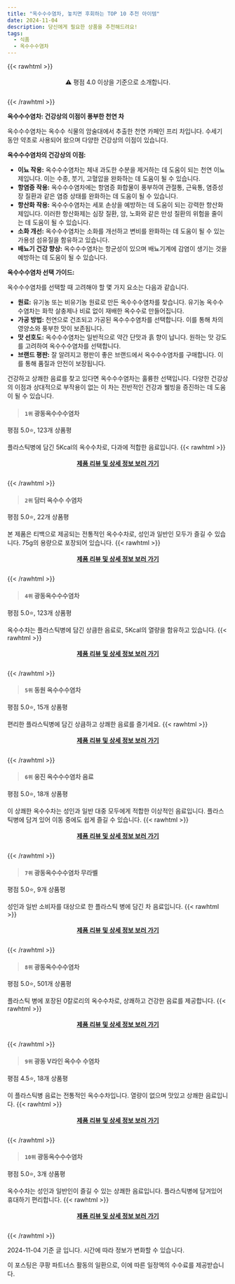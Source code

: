 ```yaml
---
title: "옥수수수염차, 놓치면 후회하는 TOP 10 추천 아이템"
date: 2024-11-04
description: 당신에게 필요한 상품을 추천해드려요!
tags:
  - 식품
  - 옥수수수염차
---
```

{{< rawhtml >}}<div class="toc" style="text-align: center; height: 50px; line-height: 2;">  <p>⚠️ 평점 4.0 이상을 기준으로 소개합니다.<br></p></div> {{< /rawhtml >}}

**옥수수수염차: 건강상의 이점이 풍부한 천연 차**

옥수수수염차는 옥수수 식물의 암술대에서 추출한 천연 카페인 프리 차입니다. 수세기 동안 약초로 사용되어 왔으며 다양한 건강상의 이점이 있습니다.

**옥수수수염차의 건강상의 이점:**

* **이뇨 작용:** 옥수수수염차는 체내 과도한 수분을 제거하는 데 도움이 되는 천연 이뇨제입니다. 이는 수종, 붓기, 고혈압을 완화하는 데 도움이 될 수 있습니다.
* **항염증 작용:** 옥수수수염차에는 항염증 화합물이 풍부하여 관절통, 근육통, 염증성 장 질환과 같은 염증 상태를 완화하는 데 도움이 될 수 있습니다.
* **항산화 작용:** 옥수수수염차는 세포 손상을 예방하는 데 도움이 되는 강력한 항산화제입니다. 이러한 항산화제는 심장 질환, 암, 노화와 같은 만성 질환의 위험을 줄이는 데 도움이 될 수 있습니다.
* **소화 개선:** 옥수수수염차는 소화를 개선하고 변비를 완화하는 데 도움이 될 수 있는 가용성 섬유질을 함유하고 있습니다.
* **배뇨기 건강 향상:** 옥수수수염차는 항균성이 있으며 배뇨기계에 감염이 생기는 것을 예방하는 데 도움이 될 수 있습니다.

**옥수수수염차 선택 가이드:**

옥수수수염차를 선택할 때 고려해야 할 몇 가지 요소는 다음과 같습니다.

* **원료:** 유기농 또는 비유기농 원료로 만든 옥수수수염차를 찾습니다. 유기농 옥수수수염차는 화학 살충제나 비료 없이 재배한 옥수수로 만들어집니다.
* **가공 방법:** 천연으로 건조되고 가공된 옥수수수염차를 선택합니다. 이를 통해 차의 영양소와 풍부한 맛이 보존됩니다.
* **맛 선호도:** 옥수수수염차는 일반적으로 약간 단맛과 흙 향이 납니다. 원하는 맛 강도를 고려하여 옥수수수염차를 선택합니다.
* **브랜드 평판:** 잘 알려지고 평판이 좋은 브랜드에서 옥수수수염차를 구매합니다. 이를 통해 품질과 안전이 보장됩니다.

건강하고 상쾌한 음료를 찾고 있다면 옥수수수염차는 훌륭한 선택입니다. 다양한 건강상의 이점과 상대적으로 부작용이 없는 이 차는 전반적인 건강과 웰빙을 증진하는 데 도움이 될 수 있습니다.


>#### `1위` 광동옥수수수염차
평점 5.0⭐, 123개 상품평

플라스틱병에 담긴 5Kcal의 옥수수차로, 다과에 적합한 음료입니다.
{{< rawhtml >}}<div class="toc" style="text-align: center; height: 50px; line-height: 2;"><p><b><a href="https://link.coupang.com/re/AFFSDP?lptag=AF5033054&pageKey=8157281551&itemId=125818913&vendorItemId=4277951729&traceid=V0-153-ce2209e8dc3c6d51&requestid=20241104213120069216977345&token=31850C%7CGM">제품 리뷰 및 상세 정보 보러 가기</a></b><br></p> </div>{{< /rawhtml >}}

>#### `2위` 담터 옥수수 수염차
평점 5.0⭐, 22개 상품평

본 제품은 티백으로 제공되는 전통적인 옥수수차로, 성인과 일반인 모두가 즐길 수 있습니다. 75g의 용량으로 포장되어 있습니다.
{{< rawhtml >}}<div class="toc" style="text-align: center; height: 50px; line-height: 2;"><p><b><a href="https://link.coupang.com/re/AFFSDP?lptag=AF5033054&pageKey=1519570573&itemId=3538507051&vendorItemId=71030721574&traceid=V0-153-17e4a6b41ecae17f&requestid=20241104213120069216977345&token=31850C%7CGM">제품 리뷰 및 상세 정보 보러 가기</a></b><br></p> </div>{{< /rawhtml >}}

>#### `4위` 광동옥수수수염차
평점 5.0⭐, 123개 상품평

옥수수차는 플라스틱병에 담긴 상큼한 음료로, 5Kcal의 열량을 함유하고 있습니다.
{{< rawhtml >}}<div class="toc" style="text-align: center; height: 50px; line-height: 2;"><p><b><a href="https://link.coupang.com/re/AFFSDP?lptag=AF5033054&pageKey=8157281551&itemId=18963763987&vendorItemId=76012654085&traceid=V0-153-ce2209e8dc3c6d51&requestid=20241104213120069216977345&token=31850C%7CGM">제품 리뷰 및 상세 정보 보러 가기</a></b><br></p> </div>{{< /rawhtml >}}

>#### `5위` 동원 옥수수수염차
평점 5.0⭐, 15개 상품평

편리한 플라스틱병에 담긴 상큼하고 상쾌한 음료를 즐기세요.
{{< rawhtml >}}<div class="toc" style="text-align: center; height: 50px; line-height: 2;"><p><b><a href="https://link.coupang.com/re/AFFSDP?lptag=AF5033054&pageKey=8042469289&itemId=112304528&vendorItemId=3221115677&traceid=V0-153-b3894b59faad902c&requestid=20241104213120069216977345&token=31850C%7CGM">제품 리뷰 및 상세 정보 보러 가기</a></b><br></p> </div>{{< /rawhtml >}}

>#### `6위` 웅진 옥수수수염차 음료
평점 5.0⭐, 18개 상품평

이 상쾌한 옥수수차는 성인과 일반 대중 모두에게 적합한 이상적인 음료입니다. 플라스틱병에 담겨 있어 이동 중에도 쉽게 즐길 수 있습니다.
{{< rawhtml >}}<div class="toc" style="text-align: center; height: 50px; line-height: 2;"><p><b><a href="https://link.coupang.com/re/AFFSDP?lptag=AF5033054&pageKey=1396776695&itemId=20052075821&vendorItemId=70426138510&traceid=V0-153-d3aa41762c37545b&requestid=20241104213120069216977345&token=31850C%7CGM">제품 리뷰 및 상세 정보 보러 가기</a></b><br></p> </div>{{< /rawhtml >}}

>#### `7위` 광동옥수수수염차 무라벨
평점 5.0⭐, 9개 상품평

성인과 일반 소비자를 대상으로 한 플라스틱 병에 담긴 차 음료입니다.
{{< rawhtml >}}<div class="toc" style="text-align: center; height: 50px; line-height: 2;"><p><b><a href="https://link.coupang.com/re/AFFSDP?lptag=AF5033054&pageKey=7216422744&itemId=18624920154&vendorItemId=85760305258&traceid=V0-153-c8ad0a2ab357b815&requestid=20241104213120069216977345&token=31850C%7CGM">제품 리뷰 및 상세 정보 보러 가기</a></b><br></p> </div>{{< /rawhtml >}}

>#### `8위` 광동옥수수수염차
평점 5.0⭐, 501개 상품평

플라스틱 병에 포장된 0칼로리의 옥수수차로, 상쾌하고 건강한 음료를 제공합니다.
{{< rawhtml >}}<div class="toc" style="text-align: center; height: 50px; line-height: 2;"><p><b><a href="https://link.coupang.com/re/AFFSDP?lptag=AF5033054&pageKey=7568283666&itemId=18533416634&vendorItemId=85296817887&traceid=V0-153-c20f7d28ab761433&requestid=20241104213120069216977345&token=31850C%7CGM">제품 리뷰 및 상세 정보 보러 가기</a></b><br></p> </div>{{< /rawhtml >}}

>#### `9위` 광동 V라인 옥수수 수염차
평점 4.5⭐, 18개 상품평

이 플라스틱병 음료는 전통적인 옥수수차입니다. 열량이 없으며 맛있고 상쾌한 음료입니다.
{{< rawhtml >}}<div class="toc" style="text-align: center; height: 50px; line-height: 2;"><p><b><a href="https://link.coupang.com/re/AFFSDP?lptag=AF5033054&pageKey=8225097154&itemId=23653381487&vendorItemId=90678747901&traceid=V0-153-7808747de7f0dc2f&requestid=20241104213120069216977345&token=31850C%7CGM">제품 리뷰 및 상세 정보 보러 가기</a></b><br></p> </div>{{< /rawhtml >}}

>#### `10위` 광동옥수수수염차
평점 5.0⭐, 3개 상품평

옥수수차는 성인과 일반인이 즐길 수 있는 상쾌한 음료입니다. 플라스틱병에 담겨있어 휴대하기 편리합니다.
{{< rawhtml >}}<div class="toc" style="text-align: center; height: 50px; line-height: 2;"><p><b><a href="https://link.coupang.com/re/AFFSDP?lptag=AF5033054&pageKey=1392105093&itemId=2427525374&vendorItemId=70421522663&traceid=V0-153-fedb589c56e5c102&requestid=20241104213120069216977345&token=31850C%7CGM">제품 리뷰 및 상세 정보 보러 가기</a></b><br></p> </div>{{< /rawhtml >}}


2024-11-04 기준 글 입니다.
시간에 따라 정보가 변화할 수 있습니다.

이 포스팅은 쿠팡 파트너스 활동의 일환으로, 이에 따른 일정액의 수수료를 제공받습니다.